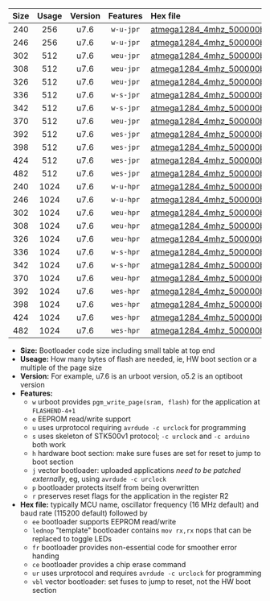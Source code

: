 |Size|Usage|Version|Features|Hex file|
|:-:|:-:|:-:|:-:|:--|
|240|256|u7.6|`w-u-jpr`|[atmega1284_4mhz_500000bps_ur_vbl.hex](https://raw.githubusercontent.com/stefanrueger/urboot/main//atmega1284_4mhz_500000bps_ur_vbl.hex)|
|246|256|u7.6|`w-u-jpr`|[atmega1284_4mhz_500000bps_lednop_ur_vbl.hex](https://raw.githubusercontent.com/stefanrueger/urboot/main//atmega1284_4mhz_500000bps_lednop_ur_vbl.hex)|
|302|512|u7.6|`weu-jpr`|[atmega1284_4mhz_500000bps_ee_ur_vbl.hex](https://raw.githubusercontent.com/stefanrueger/urboot/main//atmega1284_4mhz_500000bps_ee_ur_vbl.hex)|
|308|512|u7.6|`weu-jpr`|[atmega1284_4mhz_500000bps_ee_lednop_ur_vbl.hex](https://raw.githubusercontent.com/stefanrueger/urboot/main//atmega1284_4mhz_500000bps_ee_lednop_ur_vbl.hex)|
|326|512|u7.6|`weu-jpr`|[atmega1284_4mhz_500000bps_ee_lednop_fr_ur_vbl.hex](https://raw.githubusercontent.com/stefanrueger/urboot/main//atmega1284_4mhz_500000bps_ee_lednop_fr_ur_vbl.hex)|
|336|512|u7.6|`w-s-jpr`|[atmega1284_4mhz_500000bps_vbl.hex](https://raw.githubusercontent.com/stefanrueger/urboot/main//atmega1284_4mhz_500000bps_vbl.hex)|
|342|512|u7.6|`w-s-jpr`|[atmega1284_4mhz_500000bps_lednop_vbl.hex](https://raw.githubusercontent.com/stefanrueger/urboot/main//atmega1284_4mhz_500000bps_lednop_vbl.hex)|
|370|512|u7.6|`weu-jpr`|[atmega1284_4mhz_500000bps_ee_lednop_fr_ce_ur_vbl.hex](https://raw.githubusercontent.com/stefanrueger/urboot/main//atmega1284_4mhz_500000bps_ee_lednop_fr_ce_ur_vbl.hex)|
|392|512|u7.6|`wes-jpr`|[atmega1284_4mhz_500000bps_ee_vbl.hex](https://raw.githubusercontent.com/stefanrueger/urboot/main//atmega1284_4mhz_500000bps_ee_vbl.hex)|
|398|512|u7.6|`wes-jpr`|[atmega1284_4mhz_500000bps_ee_lednop_vbl.hex](https://raw.githubusercontent.com/stefanrueger/urboot/main//atmega1284_4mhz_500000bps_ee_lednop_vbl.hex)|
|424|512|u7.6|`wes-jpr`|[atmega1284_4mhz_500000bps_ee_lednop_fr_vbl.hex](https://raw.githubusercontent.com/stefanrueger/urboot/main//atmega1284_4mhz_500000bps_ee_lednop_fr_vbl.hex)|
|482|512|u7.6|`wes-jpr`|[atmega1284_4mhz_500000bps_ee_lednop_fr_ce_vbl.hex](https://raw.githubusercontent.com/stefanrueger/urboot/main//atmega1284_4mhz_500000bps_ee_lednop_fr_ce_vbl.hex)|
|240|1024|u7.6|`w-u-hpr`|[atmega1284_4mhz_500000bps_ur.hex](https://raw.githubusercontent.com/stefanrueger/urboot/main//atmega1284_4mhz_500000bps_ur.hex)|
|246|1024|u7.6|`w-u-hpr`|[atmega1284_4mhz_500000bps_lednop_ur.hex](https://raw.githubusercontent.com/stefanrueger/urboot/main//atmega1284_4mhz_500000bps_lednop_ur.hex)|
|302|1024|u7.6|`weu-hpr`|[atmega1284_4mhz_500000bps_ee_ur.hex](https://raw.githubusercontent.com/stefanrueger/urboot/main//atmega1284_4mhz_500000bps_ee_ur.hex)|
|308|1024|u7.6|`weu-hpr`|[atmega1284_4mhz_500000bps_ee_lednop_ur.hex](https://raw.githubusercontent.com/stefanrueger/urboot/main//atmega1284_4mhz_500000bps_ee_lednop_ur.hex)|
|326|1024|u7.6|`weu-hpr`|[atmega1284_4mhz_500000bps_ee_lednop_fr_ur.hex](https://raw.githubusercontent.com/stefanrueger/urboot/main//atmega1284_4mhz_500000bps_ee_lednop_fr_ur.hex)|
|336|1024|u7.6|`w-s-hpr`|[atmega1284_4mhz_500000bps.hex](https://raw.githubusercontent.com/stefanrueger/urboot/main//atmega1284_4mhz_500000bps.hex)|
|342|1024|u7.6|`w-s-hpr`|[atmega1284_4mhz_500000bps_lednop.hex](https://raw.githubusercontent.com/stefanrueger/urboot/main//atmega1284_4mhz_500000bps_lednop.hex)|
|370|1024|u7.6|`weu-hpr`|[atmega1284_4mhz_500000bps_ee_lednop_fr_ce_ur.hex](https://raw.githubusercontent.com/stefanrueger/urboot/main//atmega1284_4mhz_500000bps_ee_lednop_fr_ce_ur.hex)|
|392|1024|u7.6|`wes-hpr`|[atmega1284_4mhz_500000bps_ee.hex](https://raw.githubusercontent.com/stefanrueger/urboot/main//atmega1284_4mhz_500000bps_ee.hex)|
|398|1024|u7.6|`wes-hpr`|[atmega1284_4mhz_500000bps_ee_lednop.hex](https://raw.githubusercontent.com/stefanrueger/urboot/main//atmega1284_4mhz_500000bps_ee_lednop.hex)|
|424|1024|u7.6|`wes-hpr`|[atmega1284_4mhz_500000bps_ee_lednop_fr.hex](https://raw.githubusercontent.com/stefanrueger/urboot/main//atmega1284_4mhz_500000bps_ee_lednop_fr.hex)|
|482|1024|u7.6|`wes-hpr`|[atmega1284_4mhz_500000bps_ee_lednop_fr_ce.hex](https://raw.githubusercontent.com/stefanrueger/urboot/main//atmega1284_4mhz_500000bps_ee_lednop_fr_ce.hex)|

- **Size:** Bootloader code size including small table at top end
- **Useage:** How many bytes of flash are needed, ie, HW boot section or a multiple of the page size
- **Version:** For example, u7.6 is an urboot version, o5.2 is an optiboot version
- **Features:**
  + `w` urboot provides `pgm_write_page(sram, flash)` for the application at `FLASHEND-4+1`
  + `e` EEPROM read/write support
  + `u` uses urprotocol requiring `avrdude -c urclock` for programming
  + `s` uses skeleton of STK500v1 protocol; `-c urclock` and `-c arduino` both work
  + `h` hardware boot section: make sure fuses are set for reset to jump to boot section
  + `j` vector bootloader: uploaded applications *need to be patched externally*, eg, using `avrdude -c urclock`
  + `p` bootloader protects itself from being overwritten
  + `r` preserves reset flags for the application in the register R2
- **Hex file:** typically MCU name, oscillator frequency (16 MHz default) and baud rate (115200 default) followed by
  + `ee` bootloader supports EEPROM read/write
  + `lednop` "template" bootloader contains `mov rx,rx` nops that can be replaced to toggle LEDs
  + `fr` bootloader provides non-essential code for smoother error handing
  + `ce` bootloader provides a chip erase command
  + `ur` uses urprotocol and requires `avrdude -c urclock` for programming
  + `vbl` vector bootloader: set fuses to jump to reset, not the HW boot section
